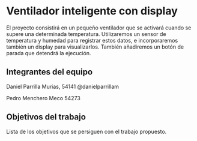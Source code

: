 # Ventilador inteligente con display

El proyecto consistirá en un pequeño ventilador que se activará cuando se supere una determinada temperatura.
Utilizaremos un sensor de temperatura y humedad para registrar estos datos, e incorporaremos también un display para visualizarlos.
También añadiremos un botón de parada que detendrá la ejecución.

## Integrantes del equipo

Daniel Parrilla Murias, 54141 @danielparrillam

Pedro Menchero Meco 54273

## Objetivos del trabajo

Lista de los objetivos que se persiguen con el trabajo propuesto.
